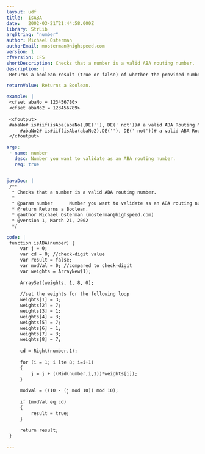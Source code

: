 ```yaml
---
layout: udf
title:  IsABA
date:   2002-03-21T21:44:58.000Z
library: StrLib
argString: "number"
author: Michael Osterman
authorEmail: mosterman@highspeed.com
version: 1
cfVersion: CF5
shortDescription: Checks that a number is a valid ABA routing number.
description: |
 Returns a boolean result (true or false) of whether the provided number passes the ABA check-digit algorithim. ABA ( numbers must be exactly 9 digits long. They are used to uniquely identify a bank for wire transfers and ACH (Automated Clearing House).

returnValue: Returns a Boolean.

example: |
 <cfset abaNo = 123456780>
 <cfset abaNo2 = 123456789>
 
 <cfoutput>
 #abaNo# is#iif(isAba(abaNo),DE(''), DE(' not'))# a valid ABA Routing Number.<br>
     #abaNo2# is#iif(isAba(abaNo2),DE(''), DE(' not'))# a valid ABA Routing Number.<br>
 </cfoutput>

args:
 - name: number
   desc: Number you want to validate as an ABA routing number.
   req: true


javaDoc: |
 /**
  * Checks that a number is a valid ABA routing number.
  * 
  * @param number      Number you want to validate as an ABA routing number. 
  * @return Returns a Boolean. 
  * @author Michael Osterman (mosterman@highspeed.com) 
  * @version 1, March 21, 2002 
  */

code: |
 function isABA(number) {
     var j = 0;
     var cd = 0; //check-digit value
     var result = false;
     var modVal = 0; //compared to check-digit
     var weights = ArrayNew(1);
     
     ArraySet(weights, 1, 8, 0);
     
     //set the weights for the following loop
     weights[1] = 3;
     weights[2] = 7;
     weights[3] = 1;
     weights[4] = 3;
     weights[5] = 7;
     weights[6] = 1;
     weights[7] = 3;
     weights[8] = 7;
     
     cd = Right(number,1);
     
     for (i = 1; i lte 8; i=i+1) 
     {
         j = j + ((Mid(number,i,1))*weights[i]);
     }
     
     modVal = ((10 - (j mod 10)) mod 10);
     
     if (modVal eq cd)
     {
         result = true;
     }
     
     return result;
 }

---
```


